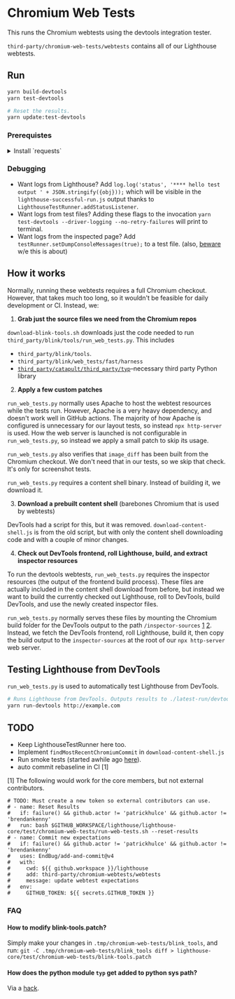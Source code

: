 # Chromium Web Tests

This runs the Chromium webtests using the devtools integration tester.

`third-party/chromium-web-tests/webtests` contains all of our Lighthouse webtests.

## Run

```sh
yarn build-devtools
yarn test-devtools

# Reset the results.
yarn update:test-devtools
```

### Prerequistes

<details>
  <summary> Install `requests`</summary>
  
  Ensure you have `requests` module available globally on your python 2.7 install. New Macs do not come with pip which is deprecated, so you might have to install that too.
  
  
  ```sh
  curl https://bootstrap.pypa.io/pip/2.7/get-pip.py -o get-pip.py
  python get-pip.py
  pip -m pip install requests
  ```
  
</details>

### Debugging

* Want logs from Lighthouse? Add `log.log('status', '**** hello test output ' + JSON.stringify({obj}));` which will be visible in the `lighthouse-successful-run.js` output thanks to `LighthouseTestRunner.addStatusListener`.
* Want logs from test files? Adding these flags to the invocation `yarn test-devtools --driver-logging --no-retry-failures` will print to terminal.
* Want logs from the inspected page? Add `testRunner.setDumpConsoleMessages(true);` to a test file. (also, [beware](https://source.chromium.org/chromium/chromium/src/+/master:content/web_test/renderer/web_view_test_proxy.cc;l=125-129;drc=437e5d9a05535b9e2cd7b983f78b23ebc3d92b3f) w/e this is about)


## How it works

Normally, running these webtests requires a full Chromium checkout. However, that takes much too long, so it wouldn't be feasible for daily development or CI. Instead, we:

1) **Grab just the source files we need from the Chromium repos**

`download-blink-tools.sh` downloads just the code needed to run `third_party/blink/tools/run_web_tests.py`. This includes

* `third_party/blink/tools`.
* `third_party/blink/web_tests/fast/harness`
* [`third_party/catapult/third_party/typ`](https://source.chromium.org/chromium/chromium/src/+/master:third_party/catapult/third_party/typ/)–necessary third party Python library

2) **Apply a few custom patches**

`run_web_tests.py` normally uses Apache to host the webtest resources while the tests run. However, Apache is a very heavy dependency, and doesn't work well in GitHub actions. The majority of how Apache is configured is unnecessary for our layout tests, so instead `npx http-server` is used. How the web server is launched is not configurable in `run_web_tests.py`, so instead we apply a small patch to skip its usage.

`run_web_tests.py` also verifies that `image_diff` has been built from the Chromium checkout. We don't need that in our tests, so we skip that check. It's only for screenshot tests.

`run_web_tests.py` requires a content shell binary. Instead of building it, we download it.

3) **Download a prebuilt content shell** (barebones Chromium that is used by webtests)

DevTools had a script for this, but it was removed. `download-content-shell.js` is from the old script, but with only the content shell downloading code and with a couple of minor changes.

4) **Check out DevTools frontend, roll Lighthouse, build, and extract inspector resources**

To run the devtools webtests, `run_web_tests.py` requires the inspector resources (the output of the frontend build process). These files are actually included in the content shell download from before, but instead we want to build the currently checked out Lighthouse, roll to DevTools, build DevTools, and use the newly created inspector files.

`run_web_tests.py` normally serves these files by mounting the Chromium build folder for the DevTools output to the path `/inspector-sources` [1](https://source.chromium.org/chromium/chromium/src/+/master:third_party/blink/tools/blinkpy/web_tests/port/base.py;l=1280;drc=e8e4dcd1d1684251c33cda9b9fc93d7ea808e4bd) [2](https://source.chromium.org/chromium/chromium/src/+/master:third_party/blink/tools/blinkpy/web_tests/servers/apache_http.py;l=118;drc=32408e19204a7ffceebfe774d7e99f2041cf4338). Instead, we fetch the DevTools frontend, roll Lighthouse, build it, then copy the build output to the `inspector-sources` at the root of our `npx http-server` web server.

## Testing Lighthouse from DevTools

`run_web_tests.py` is used to automatically test Lighthouse from DevTools.

```sh
# Runs Lighthouse from DevTools. Outputs results to ./latest-run/devtools-lhr.json.
yarn run-devtools http://example.com
```

## TODO

* Keep LighthouseTestRunner here too.
* Implement `findMostRecentChromiumCommit` in `download-content-shell.js`
* Run smoke tests (started awhile ago [here](https://chromium-review.googlesource.com/c/chromium/src/+/1739566/3/third_party/blink/web_tests/http/tests/devtools/audits/audits-smoke-run.js)).
* auto commit rebaseline in CI [1]

[1] The following would work for the core members, but not external contributors.
```
# TODO: Must create a new token so external contributors can use.
# - name: Reset Results
#   if: failure() && github.actor != 'patrickhulce' && github.actor != 'brendankenny'
#   run: bash $GITHUB_WORKSPACE/lighthouse/lighthouse-core/test/chromium-web-tests/run-web-tests.sh --reset-results
# - name: Commit new expectations
#   if: failure() && github.actor != 'patrickhulce' && github.actor != 'brendankenny'
#   uses: EndBug/add-and-commit@v4
#   with:
#     cwd: ${{ github.workspace }}/lighthouse
#     add: third-party/chromium-webtests/webtests
#     message: update webtest expectations
#   env:
#     GITHUB_TOKEN: ${{ secrets.GITHUB_TOKEN }}
```

### FAQ

#### How to modify blink-tools.patch?

Simply make your changes in `.tmp/chromium-web-tests/blink_tools`, and run: `git -C .tmp/chromium-web-tests/blink_tools diff > lighthouse-core/test/chromium-web-tests/blink-tools.patch`

#### How does the python module `typ` get added to python sys path?

Via a [hack](https://source.chromium.org/chromium/chromium/src/+/master:third_party/blink/tools/blinkpy/web_tests/models/typ_types.py;l=7?q=add_typ_dir_to_sys_path).
